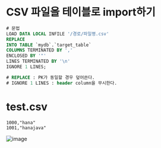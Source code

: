 # CSV 파일을 테이블로 import하기
```sql
# 문법
LOAD DATA LOCAL INFILE '/경로/파일명.csv'
REPLACE
INTO TABLE `mydb`.`target_table`
COLUMNS TERMINATED BY ','
ENCLOSED BY '"'
LINES TERMINATED BY '\n'
IGNORE 1 LINES;

# REPLACE : PK가 동일할 경우 덮어쓴다.
# IGNORE 1 LINES : header column을 무시한다.

```
# test.csv
```
1000,"hana"
1001,"hanajava"

```

![image](https://user-images.githubusercontent.com/102650331/190417290-e0663f07-7b66-448c-a75b-494c1e174d09.png)


